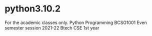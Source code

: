# python3.10.2
For the academic classes only. Python Programming BCSG1001 Even semester session 2021-22 Btech CSE 1st year    
